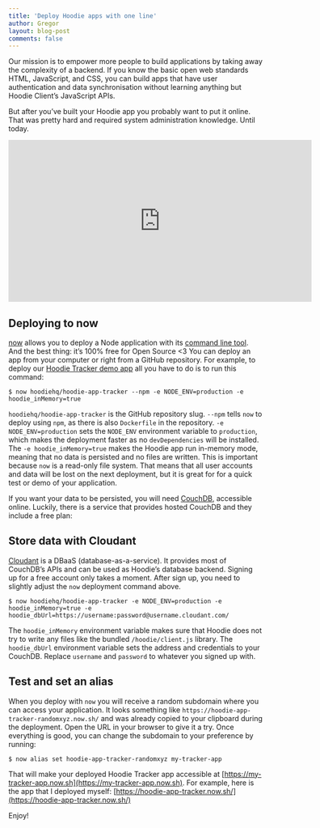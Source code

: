```yaml
---
title: 'Deploy Hoodie apps with one line'
author: Gregor
layout: blog-post
comments: false
---
```


Our mission is to empower more people to build applications by taking away the complexity of a backend. If you know the basic open web standards HTML, JavaScript, and CSS, you can build apps that have user authentication and data synchronisation without learning anything but Hoodie Client’s JavaScript APIs.

But after you’ve built your Hoodie app you probably want to put it online. That was pretty hard and required system administration knowledge. Until today.

<iframe width="600" height="320" src="https://www.youtube.com/embed/29Uclxq_1Vw" frameborder="0" allowfullscreen></iframe>

## Deploying to now

[now](https://zeit.co/now/) allows you to deploy a Node application with its [command line tool](https://github.com/zeit/now-cli). And the best thing: it’s 100% free for Open Source <3 You can deploy an app from your computer or right from a GitHub repository. For example, to deploy our [Hoodie Tracker demo app](https://github.com/hoodiehq/hoodie-app-tracker) all you have to do is to run this command:

```
$ now hoodiehq/hoodie-app-tracker --npm -e NODE_ENV=production -e hoodie_inMemory=true
```

`hoodiehq/hoodie-app-tracker` is the GitHub repository slug. `--npm` tells `now` to deploy using `npm`, as there is also `Dockerfile` in the repository. `-e NODE_ENV=production` sets the `NODE_ENV` environment variable to `production`, which makes the deployment faster as no `devDependencies` will be installed. The `-e hoodie_inMemory=true` makes the Hoodie app run in-memory mode, meaning that no data is persisted and no files are written. This is important because `now` is a read-only file system. That means that all user accounts and data will be lost on the next deployment, but it is great for for a quick test or demo of your application.

If you want your data to be persisted, you will need [CouchDB](https://couchdb.apache.org/), accessible online. Luckily, there is a service that provides hosted CouchDB and they include a free plan:

## Store data with Cloudant

[Cloudant](https://cloudant.com/) is a DBaaS (database-as-a-service). It provides most of CouchDB’s APIs and can be used as Hoodie’s database backend. Signing up for a free account only takes a moment. After sign up, you need to slightly adjust the `now` deployment command above.

```
$ now hoodiehq/hoodie-app-tracker -e NODE_ENV=production -e hoodie_inMemory=true -e hoodie_dbUrl=https://username:password@username.cloudant.com/
```

The `hoodie_inMemory` environment variable makes sure that Hoodie does not try to write any files like the bundled `/hoodie/client.js` library. The `hoodie_dbUrl` environment variable sets the address and credentials to your CouchDB. Replace `username` and `password` to whatever you signed up with.

## Test and set an alias

When you deploy with `now` you will receive a random subdomain where you can access your application. It looks something like `https://hoodie-app-tracker-randomxyz.now.sh/` and was already copied to your clipboard during the deployment. Open the URL in your browser to give it a try. Once everything is good, you can change the subdomain to your preference by running:

```
$ now alias set hoodie-app-tracker-randomxyz my-tracker-app
```

That will make your deployed Hoodie Tracker app accessible at [https://my-tracker-app.now.sh](https://my-tracker-app.now.sh). For example, here is the app that I deployed myself: [https://hoodie-app-tracker.now.sh/](https://hoodie-app-tracker.now.sh/)

Enjoy!
